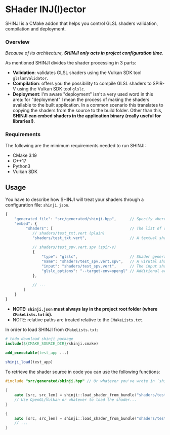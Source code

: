 

# SHader INJ(I)ector

SHINJI is a CMake addon that helps you control GLSL shaders validation, compilation and deployment.

### Overview

_Because of its architecture, **SHINJI only acts in project configuration time**._

As mentioned SHINJI divides the shader processing in 3 parts:
* **Validation**: validates GLSL shaders using the Vulkan SDK tool `glslanValidator`.
* **Compilation**: offers you the possibility to compile GLSL shaders to SPIR-V using the Vulkan SDK tool `glslc`.
* **Deployment**: I'm aware "deployment" isn't a very used word in this area: for "deployment" I mean the process of making the shaders available to the built application. In a common scenario this translates to copying the shaders from the source to the build folder. Other than this, **SHINJI can embed shaders in the application binary (really useful for libraries!)**.

### Requirements

The following are the minimum requirements needed to run SHINJI:
* CMake 3.19
* C++17 
* Python3
* Vulkan SDK

## Usage

You have to describe how SHINJI will treat your shaders through a configuration file: `shinji.json`.

```javascript
{
    "generated_file": "src/generated/shinji.hpp",      // Specify where the shinji auto-generated file has to be put.
    "embed": {
         "shaders": [                                  // The list of shaders that needs to be embedded in the binary.
            // shaders/test_txt.vert (plain)
            "shaders/test_txt.vert",                   // A textual shader (with no processing)
            
            // shaders/test_spv.vert.spv (spir-v)
            {                                          
                "type": "glslc",                       // Shader generated using glslc
                "name": "shaders/test_spv.vert.spv",   // A virutal shader name used in order to refer to the shader in code
                "input": "shaders/test_spv.vert",      // The input shader
                "glslc_options": "--target-env=opengl" // Additional args passed to glslc
            },
            
            // ...
        ]
    }
}
```
- **NOTE: `shinji.json` must always lay in the project root folder (where `CMakeLists.txt` is).**
- NOTE: relative paths are treated relative to the `CMakeLists.txt`.

In order to load SHINJI from `CMakeLists.txt`:
```cmake
# todo download shinji package
include(${CMAKE_SOURCE_DIR}/shinji.cmake)

add_executable(test_app ...)  
  
shinji_load(test_app)
```

To retrieve the shader source in code you can use the following functions:
```c++
#include "src/generated/shinji.hpp" // Or whatever you've wrote in `shinji.json`.

{
    auto [src, src_len] = shinji::load_shader_from_bundle("shaders/test_txt.vert");
    // Use OpenGL/Vulkan or whatever to load the shader...
}

{
    auto [src, src_len] = shinji::load_shader_from_bundle("shaders/test_spv.vert.spv");
    // ...
}
```




